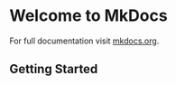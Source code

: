 # Welcome to MkDocs

For full documentation visit [mkdocs.org](https://www.mkdocs.org).

## Getting Started
